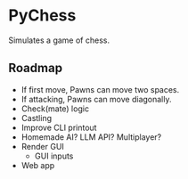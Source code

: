 # PyChess

Simulates a game of chess.

## Roadmap

* If first move, Pawns can move two spaces.
* If attacking, Pawns can move diagonally.
* Check(mate) logic
* Castling
* Improve CLI printout
* Homemade AI? LLM API? Multiplayer?
* Render GUI
    - GUI inputs
* Web app
